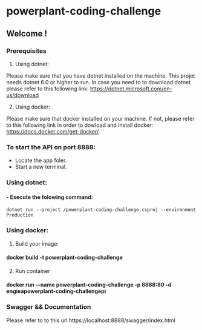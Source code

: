 # powerplant-coding-challenge


## Welcome !

### Prerequisites

1. Using dotnet:

Please make sure that you have dotnet installed on the machine. This projet needs dotnet 6.0 or higher to run.
In case you need to to download dotnet please refer to this following link: https://dotnet.microsoft.com/en-us/download

2. Using docker:

Please make sure that docker installed on your machine. If not, please refer to this following link in order to dowload and install docker: https://docs.docker.com/get-docker/
### To start the API on port 8888:

- Locate the app foler.
- Start a new terminal.

### Using dotnet:

#### - Execute the folowing command:
    dotnet run --project /powerplant-coding-challenge.csproj --environment Production

### Using docker:

1. Build your image:

#### docker build -t powerplant-coding-challenge

2. Run container

#### docker run --name powerplant-coding-challenge -p 8888:80 -d engieapowerplant-coding-challengepi

### Swagger && Documentation

Please refer to to this url https://localhost:8888/swagger/index.html 